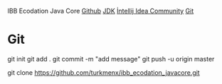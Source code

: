 IBB Ecodation Java Core
[Github](https://github.com/turkmenx/ibb_ecodation_javacore.git (fetch))
[JDK](https://www.oracle.com/tr/java/technologies/downloads/#jdk23-windows)
[İntellij Idea Community](https://www.jetbrains.com/idea/download/?section=windows)
[Git](https://git-scm.com/downloads)
# Git
git init
git add .
git commit -m "add message"
git push -u origin master

git clone  https://github.com/turkmenx/ibb_ecodation_javacore.git